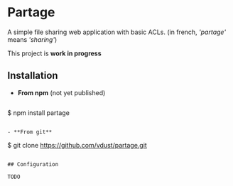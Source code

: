 # Partage

A simple file sharing web application with basic ACLs. (in french, *'partage'*
means *'sharing'*)

This project is **work in progress**

## Installation

- **From npm** (not yet published)
  ```
$ npm install partage
```

- **From git**
  ```
$ git clone https://github.com/vdust/partage.git
```

## Configuration

TODO
